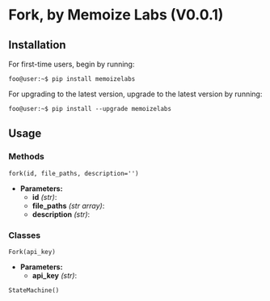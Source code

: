 # Fork, by Memoize Labs (V0.0.1)

## Installation
For first-time users, begin by running:
```console 
foo@user:~$ pip install memoizelabs
``` 
For upgrading to the latest version, upgrade to the latest version by running:
```console 
foo@user:~$ pip install --upgrade memoizelabs
```

## Usage

### Methods

```fork(id, file_paths, description='')```
* **Parameters:**
  * **id** _(str)_:
  * **file_paths** _(str array)_: 
  * **description** _(str)_:


### Classes

```Fork(api_key)```
* **Parameters:**
  * **api_key** _(str)_:

```StateMachine() ```
